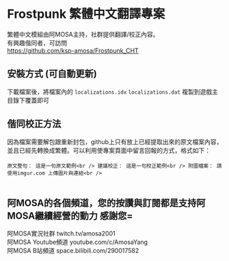 # Frostpunk 繁體中文翻譯專案

繁體中文模組由阿MOSA主持，社群提供翻譯/校正內容。<br />
有興趣偕同者，可訪問<br />
 https://github.com/ksp-amosa/Frostpunk_CHT <br />

## 安裝方式 (可自動更新)
下載檔案後，將檔案內的
`localizations.idx`
`localizations.dat`
複製到遊戲主目錄下覆蓋即可

## 偕同校正方法
因為檔案需要解包跟重新封包，github上只有放上已經提取出來的原文檔案內容，<br />
並且已經先轉換成繁體。可以利用使專案頁面中留言回報的方式，格式如下：<br />
<br />
`
原文整句： 這是一句原文範例<br />
建議校正： 這是一句校正範例<br />
附圖檔案： 請使用imgur.com 上傳圖片與連結<br />
`<br />
<br />
## 阿MOSA的各個頻道，您的按讚與訂閱都是支持阿MOSA繼續經營的動力 感謝您= 
阿MOSA實況社群 twitch.tv/amosa2001 <br />
阿MOSA Youtube頻道 youtube.com/c/AmosaYang <br />
阿MOSA B站頻道 space.bilibili.com/290017582 <br />